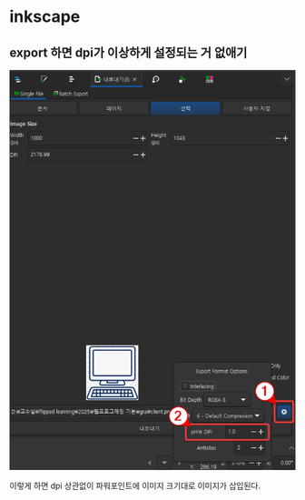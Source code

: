 # inkscape

## export 하면 dpi가 이상하게 설정되는 거 없애기

![](img/20250530134150.png)

이렇게 하면 dpi 상관없이 파워포인트에 이미지 크기대로 이미지가 삽입된다.